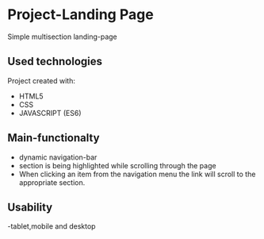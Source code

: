 # Project-Landing Page 

Simple multisection landing-page


## Used technologies

Project created with:
* HTML5
* CSS
* JAVASCRIPT (ES6)

## Main-functionalty

* dynamic navigation-bar
* section is being highlighted while scrolling through the page
* When clicking an item from the navigation menu the link will scroll to the appropriate section.

## Usability

-tablet,mobile and desktop


